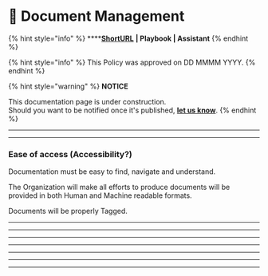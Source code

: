 # 🚧 Document Management

{% hint style="info" %}
****[**ShortURL**](https://tiof.click/TIOFPolicyEvents) **| Playbook | Assistant**
{% endhint %}



{% hint style="info" %}
This Policy was approved on DD MMMM YYYY.
{% endhint %}



{% hint style="warning" %}
**NOTICE**

This documentation page is under construction.\
Should you want to be notified once it's published, [**let us know**](https://tiof.click/TIOFTarianUpdatesService).
{% endhint %}

***

***

### Ease of access (Accessibility?)

Documentation must be easy to find, navigate and understand.

The Organization will make all efforts to produce documents will be provided in both Human and Machine readable formats.

Documents will be properly Tagged.













***

***

***

***

***

***

***
